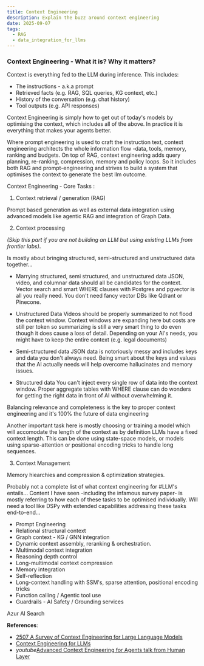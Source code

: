 ```yaml
---
title: Context Engineering 
description: Explain the buzz around context engineering 
date: 2025-09-07
tags:
  - RAG 
  - data_integration_for_llms
---
```


### Context Engineering - What it is? Why it matters? 

Context is everything fed to the LLM during inference. This includes:
- The instructions - a.k.a prompt
- Retrieved facts (e.g. RAG, SQL queries, KG context, etc.)
- History of the conversation (e.g. chat history)
- Tool outputs (e.g. API responses)

Context Engineering is simply how to get out of today's models by optimising the context, which includes all of the above. In practice it is everything that makes your agents better.

Where prompt engineering is used to craft the instruction text, context engineering architects the whole information flow -data, tools, memory, ranking and budgets.
On top of RAG, context engineering adds query planning, re-ranking, compression, memory and policy loops.
So it includes both RAG and prompt-engineering and strives to build a system that optimises the context to generate the best llm outcome. 

Context Engineering - Core Tasks :

1. Context retrieval / generation (RAG) 

Prompt based generation as well as external data integration using advanced models like agentic RAG and integration of Graph Data.

2. Context processing 

*(Skip this part if you are not building an LLM but using existing LLMs from frontier labs)*. 

Is mostly about bringing structured, semi-structured and unstructured data together...

- Marrying structured, semi structured, and unstructured data
JSON, video, and columnar data should all be candidates for the context. Vector search and smart WHERE clauses with Postgres and pgvector is all you really need. You don't need fancy vector DBs like Qdrant or Pinecone. 

- Unstructured Data
Videos should be properly summarized to not flood the context window. Context windows are expanding here but costs are still per token so summarizing is still a very smart thing to do even though it does cause a loss of detail. Depending on your AI's needs, you might have to keep the entire context (e.g. legal documents)

- Semi-structured data
JSON data is notoriously messy and includes keys and data you don't always need. Being smart about the keys and values that the AI actually needs will help overcome hallucinates and memory issues. 

- Structured data
You can't inject every single row of data into the context window. Proper aggregate tables with WHERE clause can do wonders for getting the right data in front of AI without overwhelming it. 

Balancing relevance and completeness is the key to proper context engineering and it's 100% the future of data engineering


Another important task here is mostly  choosing or training a model which will accomodate the length of the context as by definition LLMs have a fixed context length. This can be done using state-space models, or models using sparse-attention or positional encoding tricks to handle long sequences. 

3. Context Management 

Memory hiearchies and compression  & optimization strategies.

Probably not a complete list of what context engineering for #LLM's entails...
Content I have seen -including the infamous survey paper-  is mostly referring to how each of these tasks to be optimised individually. Will need a tool like DSPy with extended capabilities addressing these tasks end-to-end...

- Prompt Engineering 
- Relational structural context 
- Graph context - KG / GNN integration 
- Dynamic context assembly, reranking & orchestration.
- Multimodal context integration
- Reasoning depth control
- Long-multimodal context compression 
- Memory integration 
- Self-reflection
- Long-context handling with SSM's, sparse attention, positional encoding tricks 
- Function calling / Agentic tool use 
- Guardrails - AI Safety / Grounding services

Azur AI Search 





**References**: 

- [2507 A Survey of Context Engineering for Large
Language Models](https://arxiv.org/pdf/2507.13334)
- [Context Engineering for LLMs](https://www.promptingguide.ai/guides/context-engineering-guide)
- *youtube*[Advanced Context Engineering for Agents talk from Human Layer](https://www.youtube.com/watch?v=IS_y40zY-hc)


<!-- Reading time is computed by the blog plugin. -->

